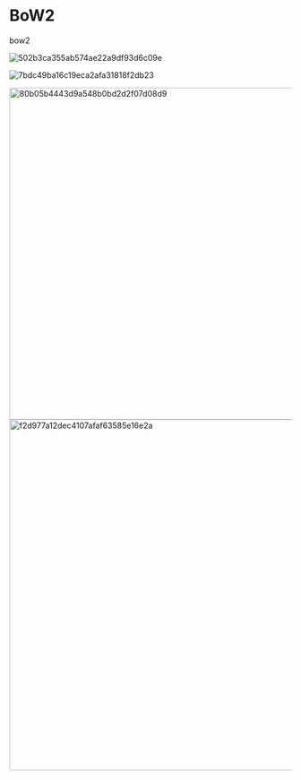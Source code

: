# BoW2
bow2

![502b3ca355ab574ae22a9df93d6c09e](https://github.com/Lylilaaaa/BoW2/assets/93197170/a942b06d-76c2-47f6-a851-44b57836bb91)


![7bdc49ba16c19eca2afa31818f2db23](https://github.com/Lylilaaaa/BoW2/assets/93197170/e768251d-d75e-4e93-a712-e8b0d80d21c9)


<img width="593" alt="80b05b4443d9a548b0bd2d2f07d08d9" src="https://github.com/Lylilaaaa/BoW2/assets/93197170/c298471c-c301-4edf-971e-66aa336218b5">


<img width="627" alt="f2d977a12dec4107afaf63585e16e2a" src="https://github.com/Lylilaaaa/BoW2/assets/93197170/a7793763-33e5-4baa-91ac-305d9f08e875">
